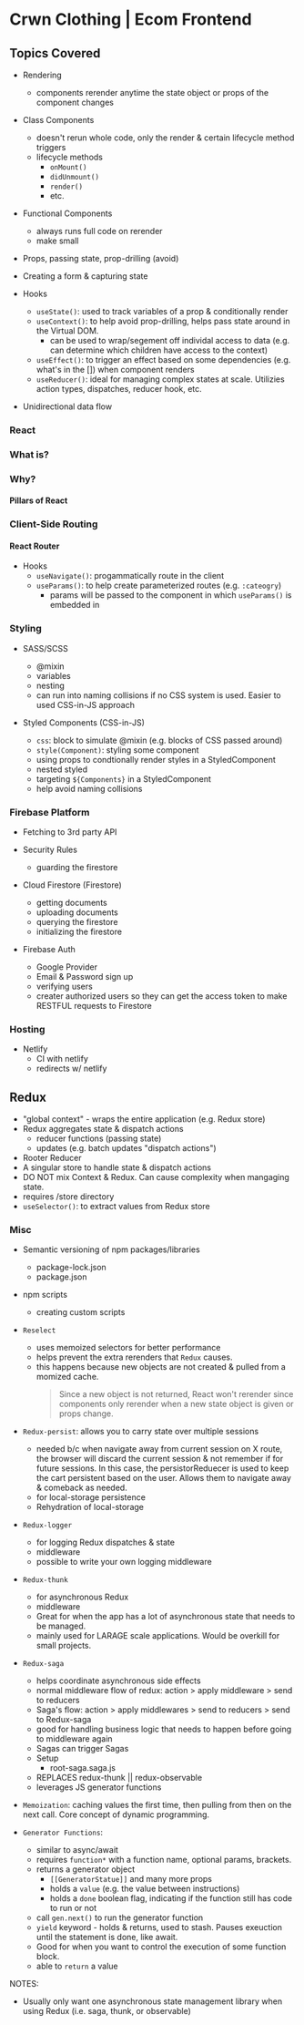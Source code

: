 # **Crwn Clothing | Ecom Frontend**

## **Topics Covered**
- Rendering
  - components rerender anytime the state object or props of the component changes

- Class Components
  - doesn't rerun whole code, only the render & certain lifecycle method triggers
  - lifecycle methods
    - `onMount()`
    - `didUnmount()`
    - `render()`
    - etc.

- Functional Components
  - always runs full code on rerender
  - make small

- Props, passing state, prop-drilling (avoid)

- Creating a form & capturing state

- Hooks
  - `useState()`: used to track variables of a prop & conditionally render
  - `useContext()`: to help avoid prop-drilling, helps pass state around in the Virtual DOM.
    - can be used to wrap/segement off individal access to data (e.g. can determine which children have access to the context)
  - `useEffect()`: to trigger an effect based on some dependencies (e.g. what's in the []) when component renders
  - `useReducer()`: ideal for managing complex states at scale. Utilizies action types, dispatches, reducer hook, etc.

- Unidirectional data flow

### **React**

### **What is?**

### **Why?**

#### **Pillars of React**

### **Client-Side Routing**

#### **React Router**
- Hooks
  - `useNavigate()`: progammatically route in the client
  - `useParams()`: to help create parameterized routes (e.g. `:cateogry`)
    - params will be passed to the component in which `useParams()` is embedded in

### **Styling**
- SASS/SCSS
  - @mixin
  - variables
  - nesting
  - can run into naming collisions if no CSS system is used. Easier to used CSS-in-JS approach

- Styled Components (CSS-in-JS)
  - `css`: block to simulate @mixin (e.g. blocks of CSS passed around)
  - `style(Component)`: styling some component
  - using props to condtionally render styles in a StyledComponent
  - nested styled
  - targeting `${Components}` in a StyledComponent
  - help avoid naming collisions

### **Firebase Platform**
- Fetching to 3rd party API

- Security Rules
  - guarding the firestore

- Cloud Firestore (Firestore)
  - getting documents
  - uploading documents
  - querying the firestore
  - initializing the firestore

- Firebase Auth
  - Google Provider
  - Email & Password sign up
  - verifying users
  - creater authorized users so they can get the access token to make RESTFUL requests to Firestore

### **Hosting**
- Netlify
  - CI with netlify
  - redirects w/ netlify


## **Redux**
- "global context" - wraps the entire application (e.g. Redux store)
- Redux aggregates state & dispatch actions
  - reducer functions (passing state)
  - updates (e.g. batch updates "dispatch actions")
- Rooter Reducer
- A singular store to handle state & dispatch actions
- DO NOT mix Context & Redux. Can cause complexity when mangaging state.
- requires /store directory
- `useSelector()`: to extract values from Redux store

### **Misc**
- Semantic versioning of npm packages/libraries
  - package-lock.json
  - package.json

- npm scripts
  - creating custom scripts


- `Reselect`
  - uses memoized selectors for better performance
  - helps prevent the extra rerenders that `Redux` causes.
  - this happens because new objects are not created & pulled from a momized cache.
    > Since a new object is not returned, React won't rerender since components only rerender when a new state object is given or props change.

- `Redux-persist`: allows you to carry state over multiple sessions
  - needed b/c when navigate away from current session on X route, the browser will discard the current session & not
    remember if for future sessions. In this case, the persistorReduecer is used to keep the cart persistent based on the user.
    Allows them to navigate away & comeback as needed.
  - for local-storage persistence
  - Rehydration of local-storage

- `Redux-logger`
  - for logging Redux dispatches & state
  - middleware
  - possible to write your own logging middleware

- `Redux-thunk`
  - for asynchronous Redux
  - middleware
  - Great for when the app has a lot of asynchronous state that needs to be managed.
  - mainly used for LARAGE scale applications. Would be overkill for small projects.

- `Redux-saga`
  - helps coordinate asynchronous side effects
  - normal middleware flow of redux: action > apply middleware > send to reducers
  - Saga's flow: action > apply middlewares > send to reducers > send to Redux-saga
  - good for handling business logic that needs to happen before going to middleware again
  - Sagas can trigger Sagas
  - Setup
    - root-saga.saga.js
  - REPLACES redux-thunk || redux-observable
  - leverages JS generator functions
    

- `Memoization`: caching values the first time, then pulling from then on the next call. Core concept of dynamic programming.


- `Generator Functions`:
  - similar to async/await
  - requires `function*` with a function name, optional params, brackets.
  - returns a generator object
    - `[[GeneratorStatue]]` and many more props
    - holds a `value` (e.g. the value between instructions)
    - holds a `done` boolean flag, indicating if the function still has code to run or not
  - call `gen.next()` to run the generator function
  - `yield` keyword - holds & returns, used to stash. Pauses exeuction until the statement is done, like await.
  - Good for when you want to control the execution of some function block.
  - able to `return` a value

NOTES:
- Usually only want one asynchronous state management library when using Redux (i.e. saga, thunk, or observable)

